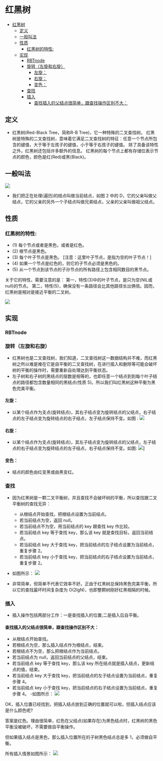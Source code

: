 <a id="markdown-红黑树" name="红黑树"></a>
# 红黑树

<!-- TOC -->

- [红黑树](#红黑树)
    - [定义](#定义)
    - [一般叫法](#一般叫法)
    - [性质](#性质)
        - [红黑树的特性:](#红黑树的特性)
    - [实现](#实现)
        - [RBTnode](#rbtnode)
        - [旋转（左旋和右旋）](#旋转左旋和右旋)
            - [左旋：](#左旋)
            - [右旋：](#右旋)
            - [变色：](#变色)
        - [查找](#查找)
        - [插入](#插入)
            - [查找插入的父结点很简单，跟查找操作区别不大：](#查找插入的父结点很简单跟查找操作区别不大)

<!-- /TOC -->

<a id="markdown-定义" name="定义"></a>
## 定义

- 红黑树(Red-Black Tree，简称R-B Tree)，它一种特殊的二叉查找树。
红黑树是特殊的二叉查找树，意味着它满足二叉查找树的特征：任意一个节点所包含的键值，大于等于左孩子的键值，小于等于右孩子的键值。
除了具备该特性之外，红黑树还包括许多额外的信息。
红黑树的每个节点上都有存储位表示节点的颜色，颜色是红(Red)或黑(Black)。

<a id="markdown-一般叫法" name="一般叫法"></a>
## 一般叫法

![](RBtree-call.jpg)
- 我们把正在处理(遍历)的结点叫做当前结点，如图 2 中的 D，它的父亲叫做父结点，它的父亲的另外一个子结点叫做兄弟结点，父亲的父亲叫做祖父结点。




<a id="markdown-性质" name="性质"></a>
## 性质
<a id="markdown-红黑树的特性" name="红黑树的特性"></a>
### 红黑树的特性:
- (1) 每个节点或者是黑色，或者是红色。
- (2) 根节点是黑色。
- (3) 每个叶子节点是黑色。 [注意：这里叶子节点，是指为空的叶子节点！]
- (4) 如果一个节点是红色的，则它的子节点必须是黑色的。
- (5) 从一个节点到该节点的子孙节点的所有路径上包含相同数目的黑节点。

关于它的特性，需要注意的是：
第一，特性(3)中的叶子节点，是只为空(NIL或null)的节点。
第二，特性(5)，确保没有一条路径会比其他路径长出俩倍。因而，红黑树是相对是接近平衡的二叉树。

![](RBtree.jpg)

<a id="markdown-实现" name="实现"></a>
## 实现

<a id="markdown-rbtnode" name="rbtnode"></a>
### RBTnode

<a id="markdown-旋转左旋和右旋" name="旋转左旋和右旋"></a>
### 旋转（左旋和右旋）

- 红黑树也是二叉查找树，我们知道，二叉查找树这一数据结构并不难，而红黑树之所以难是难在它是自平衡的二叉查找树，在进行插入和删除等可能会破坏树的平衡的操作时，需要重新自处理达到平衡状态。
-  左子树和右子树的黑结点的层数是相等的，也即任意一个结点到到每个叶子结点的路径都包含数量相同的黑结点(性质 5)。所以我们叫红黑树这种平衡为黑色完美平衡。


<a id="markdown-左旋" name="左旋"></a>
#### 左旋：
- 以某个结点作为支点(旋转结点)，其右子结点变为旋转结点的父结点，右子结点的左子结点变为旋转结点的右子结点，左子结点保持不变。如图 :
![](RBtree-left.jpg)

<a id="markdown-右旋" name="右旋"></a>
#### 右旋：
- 以某个结点作为支点(旋转结点)，其左子结点变为旋转结点的父结点，左子结点的右子结点变为旋转结点的左子结点，右子结点保持不变。如图:
![](RBtree-right.jpg)]

<a id="markdown-变色" name="变色"></a>
#### 变色：
  - 结点的颜色由红变黑或由黑变红。

<a id="markdown-查找" name="查找"></a>
### 查找
- 因为红黑树是一颗二叉平衡树，并且查找不会破坏树的平衡，所以查找跟二叉平衡树的查找无异：

    - 从根结点开始查找，把根结点设置为当前结点。
    - 若当前结点为空，返回 null。
    - 若当前结点不为空，用当前结点的 key 跟查找 key 作比较。
    - 若当前结点 key 等于查找 key，那么该 key 就是查找目标，返回当前结点。
    - 若当前结点 key 大于查找 key，把当前结点的左子结点设置为当前结点，重复步骤 2。
    - 若当前结点 key 小于查找 key，把当前结点的右子结点设置为当前结点，重复步骤 2。
- 如图所示：
  ![](RBtree-find.jpg)

- 非常简单，但简单不代表它效率不好。正由于红黑树总保持黑色完美平衡，所以它的查找最坏时间复杂度为 O(2lgN)，也即整颗树刚好红黑相隔的时候。      

<a id="markdown-插入" name="插入"></a>
### 插入
- 插入操作包括两部分工作：一是查找插入的位置;二是插入后自平衡。

<a id="markdown-查找插入的父结点很简单跟查找操作区别不大" name="查找插入的父结点很简单跟查找操作区别不大"></a>
#### 查找插入的父结点很简单，跟查找操作区别不大：

- 从根结点开始查找。
- 若根结点为空，那么插入结点作为根结点，结束。
- 若根结点不为空，那么把根结点作为当前结点。
- 若当前结点为 null，返回当前结点的父结点，结束。
- 若当前结点 key 等于查找 key，那么该 key 所在结点就是插入结点，更新结点的值，结束。
- 若当前结点 key 大于查找 key，把当前结点的左子结点设置为当前结点，重复步骤 4。
- 若当前结点 key 小于查找 key，把当前结点的右子结点设置为当前结点，重复步骤 4。
-如图所示：
![](RBtree-insert.jpg)

OK，插入位置已经找到，把插入结点放到正确的位置就可以啦，但插入结点应该是什么颜色呢?

答案是红色。理由很简单，红色在父结点(如果存在)为黑色结点时，红黑树的黑色平衡没被破坏，不需要做自平衡操作。

但如果插入结点是黑色，那么插入位置所在的子树黑色结点总是多 1，必须做自平衡。

所有插入情景如图所示：
![](RBtree-insert1.jpg)